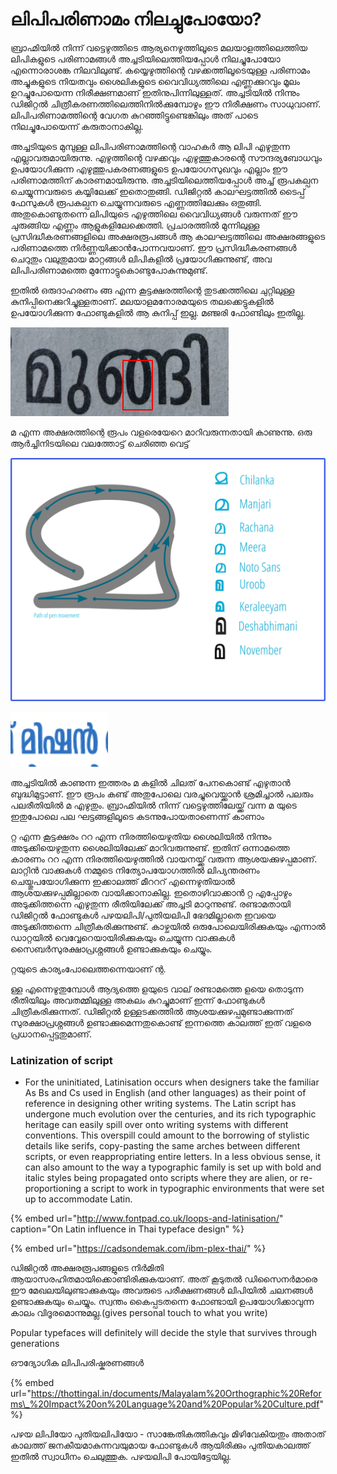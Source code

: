 # ലിപിപരിണാമം നിലച്ചുപോയോ?

ബ്രാഹ്മിയിൽ നിന്ന് വട്ടെഴുത്തിടെ ആര്യനെഴുത്തിലൂടെ മലയാളത്തിലെത്തിയ ലിപികളുടെ പരിണാമങ്ങൾ അച്ചടിയിലെത്തിയപ്പോൾ നിലച്ചുപോയോ എന്നൊരാശങ്ക നിലവിലുണ്ട്. കയ്യെഴുത്തിന്റെ വഴക്കത്തിലൂടെയുള്ള പരിണാമം അച്ചുകളുടെ നിയതവും ശൈലികളുടെ വൈവിധ്യത്തിലെ എണ്ണക്കുറവും മൂലം ഉറച്ചുപോയെന്ന നിരീക്ഷണമാണ് ഇതിനുപിന്നിലുള്ളത്. അച്ചടിയിൽ നിന്നും ഡിജിറ്റൽ ചിത്രീകരണത്തിലെത്തിനിൽക്കുമ്പോഴും ഈ നിരീക്ഷണം സാധുവാണ്. ലിപിപരിണാമത്തിന്റെ വേഗത കുറഞ്ഞിട്ടുണ്ടെങ്കിലും അത് പാടെ നിലച്ചുപോയെന്ന് കരുതാനാകില്ല. 

അച്ചടിയുടെ മുമ്പുള്ള ലിപിപരിണാമത്തിന്റെ വാഹകർ ആ ലിപി എഴുതുന്ന എല്ലാവരുമായിരുന്നു. എഴുത്തിന്റെ വഴക്കവും എഴുത്തുകാരന്റെ സൗന്ദര്യബോധവും ഉപയോഗിക്കുന്ന എഴുത്തുപകരണങ്ങളുടെ ഉപയോഗസുഖവും എല്ലാം ഈ പരിണാമത്തിന് കാരണമായിരുന്നു. അച്ചടിയിലെത്തിയപ്പോൾ അച്ച് രൂപകല്പന ചെയ്യുന്നവരുടെ കയ്യിലേക്ക് ഇതൊതുങ്ങി. ഡിജിറ്റൽ കാലഘട്ടത്തിൽ ടൈപ്പ് ഫേസുകൾ രൂപകല്പന ചെയ്യുന്നവരുടെ എണ്ണത്തിലേക്കും ഒതുങ്ങി. അതുകൊണ്ടുതന്നെ ലിപിയുടെ എഴുത്തിലെ വൈവിധ്യങ്ങൾ വരുന്നത് ഈ ചുരുങ്ങിയ എണ്ണം ആളുകളിലേക്കെത്തി. പ്രചാരത്തിൽ മുന്നിലുള്ള പ്രസിദ്ധീകരണങ്ങളിലെ അക്ഷരരൂപങ്ങൾ ആ കാലഘട്ടത്തിലെ അക്ഷരങ്ങളുടെ പരിണാമത്തെ നിർണ്ണയിക്കാൻപോന്നവയാണ്. ഈ പ്രസിദ്ധീകരണങ്ങൾ ചെറുതും വലുതുമായ മാറ്റങ്ങൾ ലിപികളിൽ പ്രയോഗിക്കുന്നുണ്ട്, അവ ലിപിപരിണാമത്തെ മുന്നോട്ടുകൊണ്ടുപോകുന്നുമുണ്ട്.

ഇതിൽ ഒരുദാഹരണം ങ്ങ എന്ന കൂട്ടക്ഷരത്തിന്റെ തുടക്കത്തിലെ ചുറ്റിലുള്ള കുനിപ്പിനെക്കുറിച്ചുള്ളതാണ്. മലയാളമനോരമയുടെ തലക്കെട്ടുകളിൽ ഉപയോഗിക്കുന്ന ഫോണ്ടുകളിൽ ആ കുനിപ്പ് ഇല്ല. മഞ്ജരി ഫോണ്ടിലും ഇതില്ല. 

![Malayala Manorama -Title](../../.gitbook/assets/image%20%2841%29.png)

മ എന്ന അക്ഷരത്തിന്റെ രൂപം വളരെയേറെ മാറിവരുന്നതായി കാണുന്നു. ഒരു ആർച്ചിനിടയിലെ വലത്തോട്ട് ചെരിഞ്ഞ വെട്ട് 

![](../../.gitbook/assets/ma.png)

![Deshabhimani Title](../../.gitbook/assets/image%20%2842%29.png)

അച്ചടിയിൽ കാണുന്ന ഇത്തരം മ കളിൽ ചിലത് പേനകൊണ്ട് എഴുതാൻ ബുദ്ധിമുട്ടാണ്. ഈ രൂപം കണ്ട് അതുപോലെ വരച്ചുവെയ്ക്കാൻ ശ്രമിച്ചാൽ പലരും പലരീതിയിൽ മ എഴുതും. ബ്രാഹ്മിയിൽ നിന്ന് വട്ടെഴുത്തിലേയ്ക്ക് വന്ന മ യുടെ ഇതുപോലെ പല ഘട്ടങ്ങളിലൂടെ കടന്നുപോയതാണെന്ന് കാണാം

റ്റ എന്ന കൂട്ടക്ഷരം ററ എന്ന നിരത്തിയെഴുതിയ ശൈലിയിൽ നിന്നും അടുക്കിയെഴുതുന്ന ശൈലിയിലേക്ക് മാറിവരുന്നുണ്ട്. ഇതിന് ഒന്നാമത്തെ കാരണം ററ എന്ന നിരത്തിയെഴുത്തിൽ വായനയ്ക്ക് വരുന്ന ആശയക്കുഴപ്പമാണ്. ലാറ്റിൻ വാക്കുകൾ നമ്മുടെ നിത്യോപയോഗത്തിൽ ലിപ്യന്തരണം ചെയ്തുപയോഗിക്കുന്ന ഇക്കാലത്ത് മീറററ് എന്നെഴുതിയാൽ ആശയക്കുഴപ്പമില്ലാതെ വായിക്കാനാകില്ല. ഇതൊഴിവാക്കാൻ റ്റ എപ്പോഴും അടുക്കിത്തന്നെ എഴുതുന്ന രീതിയിലേക്ക് അച്ചടി മാറുന്നുണ്ട്. രണ്ടാമതായി ഡിജിറ്റൽ ഫോണ്ടുകൾ പഴയലിപി/പുതിയലിപി ഭേദമില്ലാതെ ഇവയെ അടുക്കിത്തന്നെ ചിത്രീകരിക്കുന്നുണ്ട്. കാഴ്ചയിൽ ഒരുപോലെയിരിക്കുകയും എന്നാൽ ഡാറ്റയിൽ വെവ്വേറെയായിരിക്കുകയും ചെയ്യുന്ന വാക്കുകൾ സൈബർസുരക്ഷാപ്രശ്നങ്ങൾ ഉണ്ടാക്കുകയും ചെയ്യും.

റ്റയുടെ കാര്യംപോലെത്തന്നെയാണ് ന്റ. 

ള്ള എന്നെഴുതുമ്പോൾ ആദ്യത്തെ ളയുടെ വാല് രണ്ടാമത്തെ ളയെ തൊടുന്ന രീതിയിലും അവതമ്മിലുള്ള അകലം കുറച്ചുമാണ് ഇന്ന് ഫോണ്ടുകൾ ചിത്രീകരിക്കുന്നത്. ഡിജിറ്റൽ ഉള്ളടക്കത്തിൽ ആശയക്കുഴപ്പമുണ്ടാക്കുന്നത് സുരക്ഷാപ്രശ്നങ്ങൾ ഉണ്ടാക്കുമെന്നതുകൊണ്ട് ഇന്നത്തെ കാലത്ത് ഇത് വളരെ പ്രധാനപ്പെട്ടതുമാണ്.

### Latinization of script 

- For the uninitiated, Latinisation occurs when designers take the familiar As Bs and Cs used in English \(and other languages\) as their point of reference in designing other writing systems. The Latin script has undergone much evolution over the centuries, and its rich typographic heritage can easily spill over onto writing systems with different conventions. This overspill could amount to the borrowing of stylistic details like serifs, copy-pasting the same arches between different scripts, or even reappropriating entire letters. In a less obvious sense, it can also amount to the way a typographic family is set up with bold and italic styles being propagated onto scripts where they are alien, or re-proportioning a script to work in typographic environments that were set up to accommodate Latin.

{% embed url="http://www.fontpad.co.uk/loops-and-latinisation/" caption="On Latin influence in Thai typeface design" %}

{% embed url="https://cadsondemak.com/ibm-plex-thai/" %}

ഡിജിറ്റൽ അക്ഷരരൂപങ്ങളുടെ നിർമിതി ആയാസരഹിതമായിക്കൊണ്ടിരിക്കുകയാണ്. അത് കൂടുതൽ ഡിസൈനർമാരെ ഈ മേഖലയിലുണ്ടാക്കുകയും അവരുടെ പരീക്ഷണങ്ങൾ ലിപിയിൽ ചലനങ്ങൾ ഉണ്ടാക്കുകയും ചെയ്യും. സ്വന്തം കൈപ്പടതന്നെ ഫോണ്ടായി ഉപയോഗിക്കാവുന്ന കാലം വിദൂരമൊന്നുമല്ല.\(gives personal touch to what you write\)

Popular typefaces will definitely will decide the style that survives through generations

ഔദ്യോഗിക ലിപിപരിഷ്കരണങ്ങൾ

{% embed url="https://thottingal.in/documents/Malayalam%20Orthographic%20Reforms\_%20Impact%20on%20Language%20and%20Popular%20Culture.pdf" %}

പഴയ ലിപിയോ പുതിയലിപിയോ - സാങ്കേതികത്തികവും മിഴിവേകിയതും അതാത് കാലത്ത് ജനകീയമാകുന്നവയുമായ ഫോണ്ടുകൾ ആയിരിക്കും പുതിയകാലത്ത് ഇതിൽ സ്വാധീനം ചെലുത്തുക. പഴയലിപി പോയിട്ടേയില്ല.


